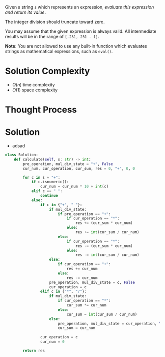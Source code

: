 Given a string `s` which represents an expression, _evaluate this expression and return its value_. 

The integer division should truncate toward zero.

You may assume that the given expression is always valid. All intermediate results will be in the range of `[-231, 231 - 1]`.

**Note:** You are not allowed to use any built-in function which evaluates strings as mathematical expressions, such as `eval()`.
# Solution Complexity
- $O(n)$ time complexity
- $O(1)$ space complexity
# Thought Process
# Solution
- adsad
```Python
class Solution:
	def calculate(self, s: str) -> int:
		pre_operation, mul_div_state = "+", False
		cur_num, cur_operation, cur_sum, res = 0, "+", 0, 0

		for c in s + "+":
			if c.isnumeric():
				cur_num = cur_num * 10 + int(c)
			elif c == " ":
				continue
			else:
				if c in {"+", "-"}:
					if mul_div_state:
						if pre_operation == "+":
							if cur_operation == "*":
								res += (cur_sum * cur_num)
							else:
								res += int(cur_sum / cur_num)
						else:
							if cur_operation == "*":
								res -= (cur_sum * cur_num)
							else:
								res -= int(cur_sum / cur_num)
					else:
						if cur_operation == "+":
							res += cur_num
						else:
							res -= cur_num
					pre_operation, mul_div_state = c, False
					cur_operation = c
				elif c in {"*", "/"}:
					if mul_div_state:
						if cur_operation == "*":
							cur_sum *= cur_num
						else:
							cur_sum = int(cur_sum / cur_num)
					else:
						pre_operation, mul_div_state = cur_operation, True
						cur_sum = cur_num
						   
				cur_operation = c
				cur_num = 0

		return res
```